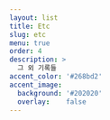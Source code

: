 ```yaml
---
layout: list
title: Etc
slug: etc
menu: true
order: 4
description: >
  그 외 기록들
accent_color: '#268bd2'
accent_image:
  background: '#202020'
  overlay:    false
---
```

